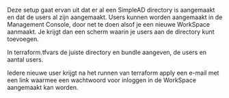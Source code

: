 Deze setup gaat ervan uit dat er al een SimpleAD directory is aangemaakt en dat de
users al zijn aangemaakt. Users kunnen worden aangemaakt in de Management Console, door net
te doen alsof je een nieuwe WorkSpace aanmaakt. Je krijgt dan een scherm waarin je 
users aan de directory kunt toevoegen.

In terraform.tfvars de juiste directory en bundle aangeven, de users en aantal users.

Iedere nieuwe user krijgt na het runnen van terraform apply een e-mail met een link waarmee
een wachtwoord voor inloggen in de WorkSpace aangemaakt kan worden.
